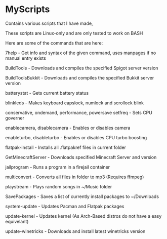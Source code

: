 # MyScripts
Contains various scripts that I have made,

These scripts are Linux-only and are only tested to work on BASH

Here are some of the commands that are here:

7help - Get info and syntax of the given command, uses manpages if no manual entry exists

BuildTools - Downloads and compiles the specified Spigot server version

BuildToolsBukkit - Downloads and compiles the specified Bukkit server version

batterystat - Gets current battery status

blinkleds - Makes keyboard capslock, numlock and scrollock blink

conservative, ondemand, performance, powersave setfreq - Sets CPU governer

enablecamera, disablecamera - Enables or disables camera

enableturbo, disableturbo - Enables or disables CPU turbo boosting

flatpak-install - Installs all .flatpakref files in current folder

GetMinecraftServer - Downloads specified Minecraft Server and version

jailprogram - Runs a program in a firejail container

multiconvert - Converts all files in folder to mp3 (Requires ffmpeg)

playstream - Plays random songs in ~/Music folder

SavePackages - Saves a list of currently install packages to ~/Downloads

system-update - Updates Pacman and Flatpak packages

update-kernel - Updates kernel (As Arch-Based distros do not have a easy equivelant)

update-winetricks - Downloads and install latest winetricks version
